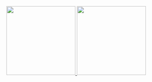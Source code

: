 


<!-- <p>&nbsp;<img align="" height="137px" src="https://github-readme-stats.vercel.app/api?username=bradleyboyuyang&hide_title=true&hide_border=true&show_icons=true&include_all_commits=true&line_height=21&bg_color=0,EC6C6C,FFD479,FFFC79,73FA79&theme=graywhite"  /><img align="" height="137px" src="https://github-readme-stats.vercel.app/api/top-langs/?username=bradleyboyuyang&hide_title=true&hide_border=true&layout=compact&bg_color=0,73FA79,73FDFF,D783FF&theme=graywhite&locale=cn" /></p> -->


<p align="left">
<a href="https://github.com/bradleyboyuyang">
  <img height="180px" src="https://github-readme-stats-sigma-five.vercel.app/api?username=bradleyboyuyang&show_icons=true&theme=vision-friendly-dark&include_all_commits=true&count_private=true"/>
  <img height="180px" src="https://github-readme-stats-eight-theta.vercel.app/api/top-langs/?username=bradleyboyuyang&layout=compact&langs_count=8&theme=vision-friendly-dark"/>
</a>
 
  
</p>
</p>

<!-- [![Bradley's GitHub Activity Graph](https://activity-graph.herokuapp.com/graph?username=bradleyboyuyang&theme=xcode)](https://github.com/bradleyboyuyang) -->


<!-- <img height="265px" width="900px" src="https://github-profile-summary-cards.vercel.app/api/cards/profile-details?username=bradleyboyuyang&theme=gruvbox"/> -->

<!-- <p align="left">
	<a href="./profile-3d-contrib/profile-night-green.svg">
		<img width="900em" src="./profile-3d-contrib/profile-night-view.svg">
	</a>
</p> -->


<!-- <p align="left">
	<img width="500em" src="./github-metrics.svg" />
</p> -->
